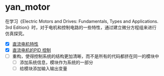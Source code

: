 # yan_motor
在学习《Electric Motors and Drives: Fundamentals, Types and Applications. 3rd Edition》时，对于电机和控制电路的一些特性，通过建立微分方程组来进行仿真探究。  

- [x] [直流电机特性](./dc_motor.ipynb)  
- [x] [直流电机的PID 控制](./dc_motor_pid.ipynb)  
- [ ] 重构，使得控制系统的结构更加清晰，而不是所有的代码都挤在同一的模块中  
  - [ ] 添加系统信息，模块作为系统的一部分  
  - [ ] 给模块添加输入输出变量   
